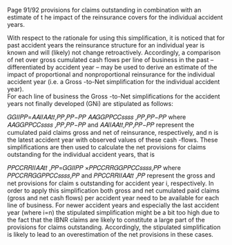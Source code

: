  
Page 91/92 
provisions for claims outstanding in combination with an estimate of t he impact of the 
reinsurance covers for the individual accident years.  
 
With respect to the rationale for using this simplification, it is noticed that for past accident 
years the reinsurance structure for an individual year is known and will (likely) not  change 
retroactively. Accordingly, a comparison of net over gross cumulated cash flows per line of 
business in the past –  differentiated by accident year – may be used to derive an estimate 
of the impact of proportional and nonproportional reinsurance for the individual accident 
year (i.e. a Gross -to-Net simplification for the individual accident year).  
 For each line of business the Gross -to-Net simplifications for the accident years not finally 
developed (GNi) are stipulated as follows:  
 
𝐺𝐺𝐼𝐼𝑃𝑃=𝐴𝐴𝐼𝐼𝐴𝐴𝑡𝑡,𝑃𝑃,𝑃𝑃−𝑃𝑃
𝐴𝐴𝐺𝐺𝑃𝑃𝐶𝐶𝑠𝑠𝑠𝑠 ,𝑃𝑃,𝑃𝑃−𝑃𝑃 
 where 𝐴𝐴𝐺𝐺𝑃𝑃𝐶𝐶𝑠𝑠𝑠𝑠 ,𝑃𝑃,𝑃𝑃−𝑃𝑃 and 𝐴𝐴𝐼𝐼𝐴𝐴𝑡𝑡,𝑃𝑃,𝑃𝑃−𝑃𝑃 represent the cumulated paid claims gross and 
net of reinsurance, respectively, and n is the latest accident year with observed values of these cash -flows. These simplifications are then used to calculate the net provisions for 
claims outstanding for the individual accident years, that is  
 
𝑃𝑃𝐶𝐶𝑅𝑅𝐼𝐼𝐴𝐴𝑡𝑡 ,𝑃𝑃=𝐺𝐺𝐼𝐼𝑃𝑃 ×𝑃𝑃𝐶𝐶𝑅𝑅𝐺𝐺𝑃𝑃𝐶𝐶𝑠𝑠𝑠𝑠,𝑃𝑃 
 where 𝑃𝑃𝐶𝐶𝑅𝑅𝐺𝐺𝑃𝑃𝐶𝐶𝑠𝑠𝑠𝑠,𝑃𝑃 and 𝑃𝑃𝐶𝐶𝑅𝑅𝐼𝐼𝐴𝐴𝑡𝑡 ,𝑃𝑃 represent the gross and net provisions for claim s 
outstanding for accident year i, respectively. In order to apply this simplification both gross and net cumulated paid claims (gross and net cash flows) per accident year need to be available for each line of business. For newer accident years and especially the last accident year (where i=n) the stipulated simplification might be a bit too high due to the fact that 
the IBNR claims are likely to constitute a large part of the provisions for claims outstanding. 
Accordingly, the stipulated simplification is  likely to lead to an overestimation of the net 
provisions in these cases.  
 
 
 
 
   
 
 
      